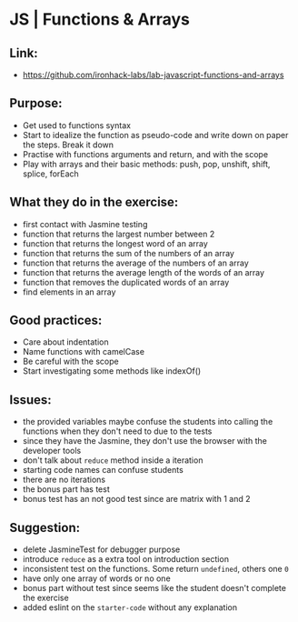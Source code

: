 # JS | Functions & Arrays

## Link:
  - https://github.com/ironhack-labs/lab-javascript-functions-and-arrays
## Purpose:
  - Get used to functions syntax
  - Start to idealize the function as pseudo-code and write down on paper the steps. Break it down
  - Practise with functions arguments and return, and with the scope
  - Play with arrays and their basic methods: push, pop, unshift, shift, splice, forEach
## What they do in the exercise:
  - first contact with Jasmine testing
  - function that returns the largest number between 2
  - function that returns the longest word of an array
  - function that returns the sum of the numbers of an array
  - function that returns the average of the numbers of an array
  - function that returns the average length of the words of an array
  - function that removes the duplicated words of an array
  - find elements in an array
## Good practices:
  - Care about indentation
  - Name functions with camelCase
  - Be careful with the scope
  - Start investigating some methods like indexOf()




## Issues:
  - the provided variables maybe confuse the students into calling the functions when they don't need to due to the tests
  - since they have the Jasmine, they don't use the browser with the developer tools
  - don't talk about `reduce` method inside a iteration
  - starting code names can confuse students
  - there are no iterations
  - the bonus part has test
  - bonus test has an not good test since are matrix with 1 and 2
## Suggestion:
  - delete JasmineTest for debugger purpose
  - introduce `reduce` as a extra tool on introduction section
  - inconsistent test on the functions. Some return `undefined`, others one `0`
  - have only one array of words or no one
  - bonus part without test since seems like the student doesn't complete the exercise
  - added eslint on the `starter-code` without any explanation
